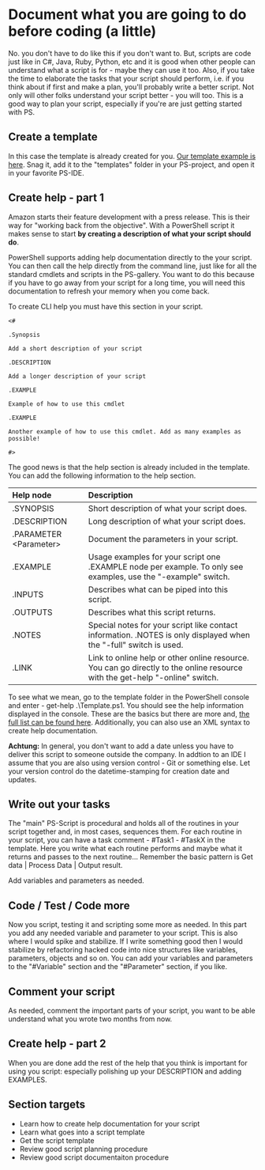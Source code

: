 # Document what you are going to do before coding \(a little\)

No. you don't have to do like this if you don't want to. But, scripts are code just like in C\#, Java, Ruby, Python, etc and it is good when other people can understand what a script is for - maybe they can use it too. Also, if you take the time to elaborate the tasks that your script should perform, i.e. if you think about if first and make a plan, you'll probably write a better script. Not only will other folks understand your script better - you will too. This is a good way to plan your script, especially if you're are just getting started with PS.

## Create a template

In this case the template is already created for you. [Our template example is here](/Examples/Template/BaseTemplate.ps1). Snag it, add it to the "templates" folder in your PS-project, and open it in your favorite PS-IDE.

## Create help - part 1

Amazon starts their feature development with a press release. This is their way for "working back from the objective". With a PowerShell script it makes sense to start **by creating a description of what your script should do**.

PowerShell supports adding help documentation directly to the your script. You can then call the help directly from the command line, just like for all the standard cmdlets and scripts in the PS-gallery. You want to do this because if you have to go away from your script for a long time, you will need this documentation to refresh your memory when you come back.

To create CLI help you must have this section in your script.

`<#`

`.Synopsis`

`Add a short description of your script`

`.DESCRIPTION`

`Add a longer description of your script`

`.EXAMPLE`

`Example of how to use this cmdlet`

`.EXAMPLE`

`Another example of how to use this cmdlet. Add as many examples as possible!`

`#>`

The good news is that the help section is already included in the template. You can add the following information to the help section.

| Help node | Description |
| :--- | :--- |
| .SYNOPSIS | Short description of what your script does. |
| .DESCRIPTION | Long description of what your script does. |
| .PARAMETER &lt;Parameter&gt; | Document the parameters in your script. |
| .EXAMPLE | Usage examples for your script one .EXAMPLE node per example. To only see examples, use the "-example" switch. |
| .INPUTS | Describes what can be piped into this script. |
| .OUTPUTS | Describes what this script returns. |
| .NOTES | Special notes for your script like contact information. .NOTES is only displayed when the "-full" switch is used. |
| .LINK | Link to online help or other online resource. You can go directly to the online resource with the get-help "-online" switch. |

To see what we mean, go to the template folder in the PowerShell console and enter -  get-help .\Template.ps1. You should see the help information displayed in the console. These are the basics but there are more and, [the full list can be found here](https://docs.microsoft.com/en-us/powershell/module/microsoft.powershell.core/about/about_comment_based_help?view=powershell-5.1&viewFallbackFrom=powershell-Microsoft.PowerShell.Core). Additionally, you can also use an XML syntax to create help documentation.

**Achtung:** In general, you don't want to add a date unless you have to deliver this script to someone outside the company. In addtion to an IDE I assume that you are also using version control - Git or something else. Let your version control do the datetime-stamping for creation date and updates.

## Write out your tasks

The "main" PS-Script is procedural and holds all of the routines in your script together and, in most cases, sequences them. For each routine in your script, you can have a task comment - \#Task1 - \#TaskX in the template. Here you write what each routine performs and maybe what it returns and passes to the next routine... Remember the basic pattern is Get data \| Process Data \| Output result.

Add variables and parameters as needed.

## Code / Test / Code more

Now you script, testing it and scripting some more as needed. In this part you add any needed variable and parameter to your script. This is also where I would spike and stabilize. If I write something good then I would stabilize by refactoring hacked code into nice structures like variables, parameters, objects and so on. You can add your variables and parameters to the "\#Variable" section and the "\#Parameter" section, if you like.

## Comment your script

As needed, comment the important parts of your script, you want to be able understand what you wrote two months from now.

## Create help - part 2

When you are done add the rest of the help that you think is important for using you script: especially polishing up your DESCRIPTION and adding EXAMPLES.

## Section targets

* Learn how to create help documentation for your script
* Learn what goes into a script template
* Get the script template
* Review good script planning procedure
* Review good script documentaiton procedure




